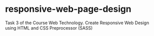 # responsive-web-page-design
Task 3 of the Course Web Technology. Create Responsive Web Design using HTML and CSS Preprocessor (SASS)
